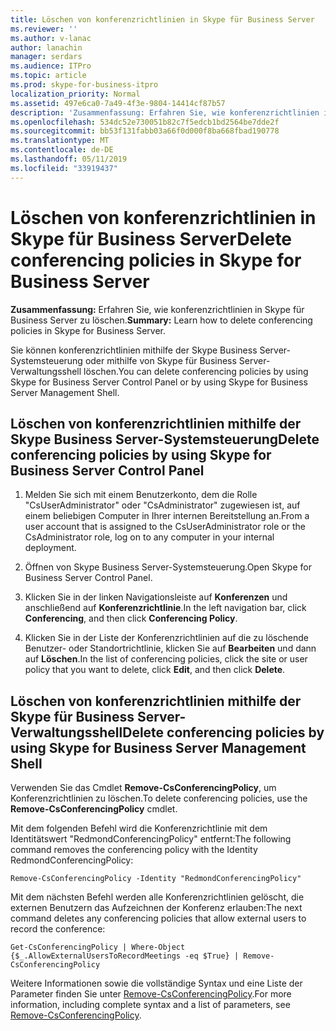 ```yaml
---
title: Löschen von konferenzrichtlinien in Skype für Business Server
ms.reviewer: ''
ms.author: v-lanac
author: lanachin
manager: serdars
ms.audience: ITPro
ms.topic: article
ms.prod: skype-for-business-itpro
localization_priority: Normal
ms.assetid: 497e6ca0-7a49-4f3e-9804-14414cf87b57
description: 'Zusammenfassung: Erfahren Sie, wie konferenzrichtlinien in Skype für Business Server zu löschen.'
ms.openlocfilehash: 534dc52e730051b82c7f5edcb1bd2564be7dde2f
ms.sourcegitcommit: bb53f131fabb03a66f0d000f8ba668fbad190778
ms.translationtype: MT
ms.contentlocale: de-DE
ms.lasthandoff: 05/11/2019
ms.locfileid: "33919437"
---
```

# <a name="delete-conferencing-policies-in-skype-for-business-server"></a><span data-ttu-id="0164e-103">Löschen von konferenzrichtlinien in Skype für Business Server</span><span class="sxs-lookup"><span data-stu-id="0164e-103">Delete conferencing policies in Skype for Business Server</span></span>
 
<span data-ttu-id="0164e-104">**Zusammenfassung:** Erfahren Sie, wie konferenzrichtlinien in Skype für Business Server zu löschen.</span><span class="sxs-lookup"><span data-stu-id="0164e-104">**Summary:** Learn how to delete conferencing policies in Skype for Business Server.</span></span>
  
<span data-ttu-id="0164e-105">Sie können konferenzrichtlinien mithilfe der Skype Business Server-Systemsteuerung oder mithilfe von Skype für Business Server-Verwaltungsshell löschen.</span><span class="sxs-lookup"><span data-stu-id="0164e-105">You can delete conferencing policies by using Skype for Business Server Control Panel or by using Skype for Business Server Management Shell.</span></span>
  
## <a name="delete-conferencing-policies-by-using-skype-for-business-server-control-panel"></a><span data-ttu-id="0164e-106">Löschen von konferenzrichtlinien mithilfe der Skype Business Server-Systemsteuerung</span><span class="sxs-lookup"><span data-stu-id="0164e-106">Delete conferencing policies by using Skype for Business Server Control Panel</span></span>

1. <span data-ttu-id="0164e-107">Melden Sie sich mit einem Benutzerkonto, dem die Rolle "CsUserAdministrator" oder "CsAdministrator" zugewiesen ist, auf einem beliebigen Computer in Ihrer internen Bereitstellung an.</span><span class="sxs-lookup"><span data-stu-id="0164e-107">From a user account that is assigned to the CsUserAdministrator role or the CsAdministrator role, log on to any computer in your internal deployment.</span></span>
    
2.  <span data-ttu-id="0164e-108">Öffnen von Skype Business Server-Systemsteuerung.</span><span class="sxs-lookup"><span data-stu-id="0164e-108">Open Skype for Business Server Control Panel.</span></span>
    
3. <span data-ttu-id="0164e-109">Klicken Sie in der linken Navigationsleiste auf **Konferenzen** und anschließend auf **Konferenzrichtlinie**.</span><span class="sxs-lookup"><span data-stu-id="0164e-109">In the left navigation bar, click **Conferencing**, and then click **Conferencing Policy**.</span></span>
    
4. <span data-ttu-id="0164e-110">Klicken Sie in der Liste der Konferenzrichtlinien auf die zu löschende Benutzer- oder Standortrichtlinie, klicken Sie auf **Bearbeiten** und dann auf **Löschen**.</span><span class="sxs-lookup"><span data-stu-id="0164e-110">In the list of conferencing policies, click the site or user policy that you want to delete, click **Edit**, and then click **Delete**.</span></span>
    
## <a name="delete-conferencing-policies-by-using-skype-for-business-server-management-shell"></a><span data-ttu-id="0164e-111">Löschen von konferenzrichtlinien mithilfe der Skype für Business Server-Verwaltungsshell</span><span class="sxs-lookup"><span data-stu-id="0164e-111">Delete conferencing policies by using Skype for Business Server Management Shell</span></span>

<span data-ttu-id="0164e-112">Verwenden Sie das Cmdlet **Remove-CsConferencingPolicy**, um Konferenzrichtlinien zu löschen.</span><span class="sxs-lookup"><span data-stu-id="0164e-112">To delete conferencing policies, use the **Remove-CsConferencingPolicy** cmdlet.</span></span>
  
<span data-ttu-id="0164e-113">Mit dem folgenden Befehl wird die Konferenzrichtlinie mit dem Identitätswert "RedmondConferencingPolicy" entfernt:</span><span class="sxs-lookup"><span data-stu-id="0164e-113">The following command removes the conferencing policy with the Identity RedmondConferencingPolicy:</span></span>
  
```
Remove-CsConferencingPolicy -Identity "RedmondConferencingPolicy"
```

<span data-ttu-id="0164e-114">Mit dem nächsten Befehl werden alle Konferenzrichtlinien gelöscht, die externen Benutzern das Aufzeichnen der Konferenz erlauben:</span><span class="sxs-lookup"><span data-stu-id="0164e-114">The next command deletes any conferencing policies that allow external users to record the conference:</span></span>
  
```
Get-CsConferencingPolicy | Where-Object {$_.AllowExternalUsersToRecordMeetings -eq $True} | Remove-CsConferencingPolicy
```

<span data-ttu-id="0164e-115">Weitere Informationen sowie die vollständige Syntax und eine Liste der Parameter finden Sie unter [Remove-CsConferencingPolicy](https://docs.microsoft.com/powershell/module/skype/remove-csconferencingpolicy?view=skype-ps).</span><span class="sxs-lookup"><span data-stu-id="0164e-115">For more information, including complete syntax and a list of parameters, see [Remove-CsConferencingPolicy](https://docs.microsoft.com/powershell/module/skype/remove-csconferencingpolicy?view=skype-ps).</span></span>
  

